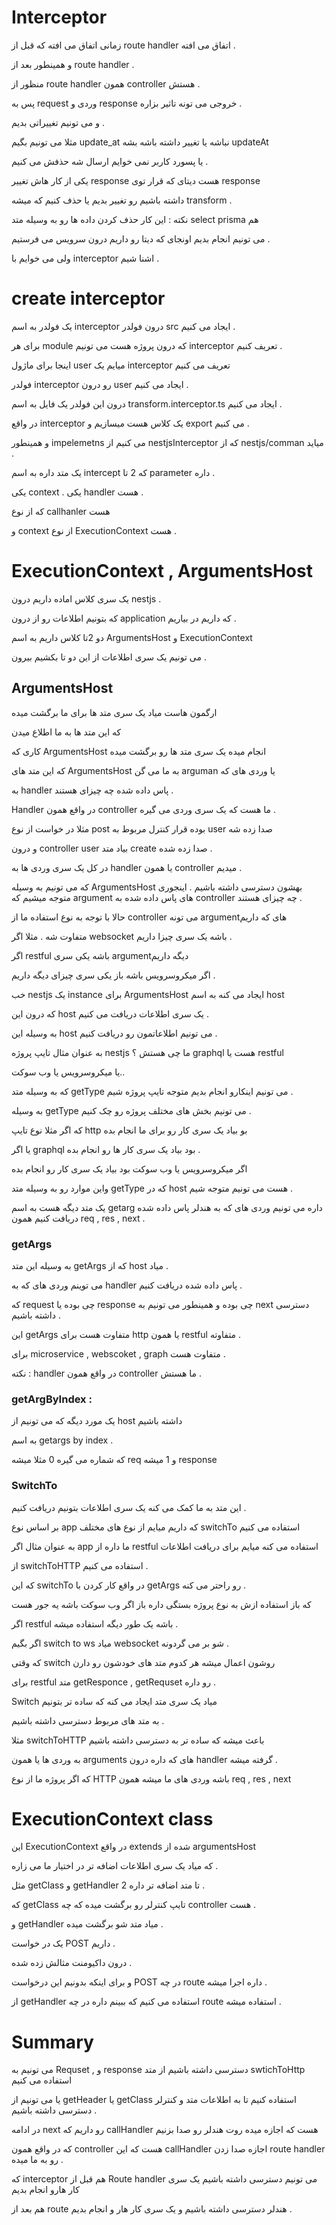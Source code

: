 # Interceptor

زمانی اتفاق می افته که قبل از route handler اتفاق می افته .

و همینطور بعد از route handler .

منظور از route handler همون controller هستش .

پس به request وردی و response خروجی می تونه تاثیر بزاره .

و می تونیم تغییراتی بدیم .

مثلا می تونیم بگیم update_at نباشه یا تغییر داشته باشه بشه updateAt

یا پسورد کاربر نمی خوایم ارسال شه حذفش می کنیم .

یکی از کار هاش تغییر response هست دیتای که قرار توی response

داشته باشیم رو تغییر بدیم یا حذف کنیم که میشه transform .

نکته : این کار حذف کردن داده ها رو به وسیله متد select prisma هم

می تونیم انجام بدیم اونجای که دیتا رو داریم درون سرویس می فرستیم .

ولی می خوایم با interceptor اشنا شیم .

# create interceptor

یک فولدر به اسم interceptor درون فولدر src ایجاد می کنیم .

برای هر module که درون پروژه هست می تونیم interceptor تعریف کنیم .

اینجا برای ماژول user میایم یک interceptor تعریف می کنیم

فولدر interceptor رو درون user ایجاد می کنیم .

درون این فولدر یک فایل به اسم transform.interceptor.ts ایجاد می کنیم .

در واقع interceptor یک کلاس هست میسازیم و export می کنیم .

و همینطور impelemetns می کنیم از nestjsInterceptor که از nestjs/comman میاید .

یک متد داره به اسم intercept که 2 تا parameter داره .

یکی context .
یکی handler هست .

که از نوع callhanler هست

و context از نوع ExecutionContext هست .

# ExecutionContext , ArgumentsHost

یک سری کلاس اماده داریم درون nestjs .

که بتونیم اطلاعات رو از درون application که داریم در بیاریم .

دو 2تا کلاس داریم به اسم ArgumentsHost و ExecutionContext

می تونیم یک سری اطلاعات از این دو تا بکشیم بیرون .

## ArgumentsHost

ارگمون هاست میاد یک سری متد ها برای ما برگشت میده

که این متد ها به ما اطلاع میدن

کاری که ArgumentsHost انجام میده یک سری متد ها رو برگشت میده

که این متد های ArgumentsHost به ما می گن arguman یا وردی های که

به handler پاس داده شده چه چیزای هستند .

Handler در واقع همون controller ما هست که یک سری وردی می گیره .

مثلا در خواست از نوع post بوده قرار کنترل مربوط به user صدا زده شه

و درون controller user بیاد متد create صدا زده شده .

در کل یک سری وردی ها به handler یا همون controller میدیم .

که می تونیم به وسیله ArgumentsHost بهشون دسترسی داشته باشیم .
اینجوری متوجه میشیم که argument های پاس داده شده به controller چه چیزای هستند .

حالا با توجه به نوع استفاده ما از controller می تونه argumentهای که داریم

متفاوت شه . مثلا اگر websocket باشه یک سری چیزا داریم .

اگر restful باشه یکی سری argumentدیگه داریم

اگر میکروسرویس باشه باز یکی سری چیزای دیگه داریم .

خب nestjs یک instance برای ArgumentsHost ایجاد می کنه به اسم host

که درون این host یک سری اطلاعات دریافت می کنیم .

به وسیله این host می تونیم اطلاعاتمون رو دریافت کنیم .

به عنوان مثال تایپ پروژه nestjs ما چی هستش ؟ graphql هست یا restful

یا میکروسرویس یا وب سوکت..

که به وسیله متد getType می تونیم اینکارو انجام بدیم متوجه تایپ پروژه شیم .

به وسیله getType می تونیم بخش های مختلف پروژه رو چک کنیم .

که اگر مثلا نوع تایپ http بو بیاد یک سری کار رو برای ما انجام بده

یا اگر graphql بود بیاد یک سری کار ها رو انجام بده .

اگر میکروسرویس یا وب سوکت بود بیاد یک سری کار رو انجام بده

واین موارد رو به وسیله متد getType که در host هست می تونیم متوجه شیم .

یک متد دیگه هست به اسم getarg داره می تونیم وردی های که به هندلر پاس داده شده دریافت کنیم همون req , res , next .

### getArgs

به وسیله این متد getArgs که از host میاد .

می توینم وردی های که به handler پاس داده شده دریافت کنیم .

که request چی بوده یا response چی بوده و همینطور می تونیم به next دسترسی داشته باشیم .

این getArgs متفاوت هست برای http یا همون restful متفاوته .

برای microservice , webscoket , graph متفاوت هست .

نکته : handler در واقع همون controller ما هستش .

### getArgByIndex :

یک مورد دیگه که می تونیم از host داشته باشیم

به اسم getargs by index .

که شماره می گیره 0 مثلا میشه req و 1 میشه response

### SwitchTo

این متد به ما کمک می کنه یک سری اطلاعات بتونیم دریافت کنیم .

بر اساس نوع app که داریم میایم از نوع های مختلف switchTo استفاده می کنیم

به عنوان مثال اگر app ما داره از restful استفاده می کنه میایم برای دریافت اطلاعات

از switchToHTTP استفاده می کنیم .

که این switchTo در واقع کار کردن با getArgs رو راحتر می کنه .

که باز استفاده ازش به نوع پروژه بستگی داره باز اگر وب سوکت باشه یه جور هست

اگر restful باشه یک طور دیگه استفاده میشه .

اگر بگیم switch to ws میاد websocket شو بر می گردونه .

که وقتی switch روشون اعمال میشه هر کدوم متد های خودشون رو دارن

برای restful متد getResponce , getRequset رو داره .

Switch میاد یک سری متد ایجاد می کنه که ساده تر بتونیم

به متد های مربوط دسترسی داشته باشیم .

مثلا switchToHTTP باعث میشه که ساده تر به دسترسی داشته باشیم

به وردی ها یا همون arguments های که داره درون handler گرفته میشه .

که اگر پروژه ما از نوع HTTP باشه وردی های ما میشه همون req , res , next

# ExecutionContext class

این ExecutionContext در واقع extends شده از argumentsHost

که میاد یک سری اطلاعات اضافه تر در اختیار ما می زاره .

مثل getClass و getHandler 2 تا متد اضافه تر داره .

که getClass تایپ کنترلر رو برگشت میده که چه controller هست .

و getHandler میاد متد شو برگشت میده .

یک در خواست POST داریم .

درون داکیومنت مثالش زده شده .

و برای اینکه بدونیم این درخواست POST در چه route داره اجرا میشه .

از getHandler استفاده می کنیم که ببینم داره در چه route استفاده میشه .

# Summary

می تونیم به Requset , و response دسترسی داشته باشیم از متد swtichToHttp استفاده می کنیم

یا می تونیم از getHeader یا getClass استفاده کنیم تا به اطلاعات متد و کنترلر دسترسی داشته باشیم .

در ادامه next رو داریم که callHandler هست که اجازه میده روت هندلر رو صدا بزنیم

که در واقع همون controller هست که این callHandler اجازه صدا زدن
route handler رو به ما میده .

که interceptor هم قبل از Route handler می تونیم دسترسی داشته باشیم یک سری کار هارو انجام بدیم

هم بعد از route هندلر دسترسی داشته باشیم و یک سری کار هار و انجام بدیم .
